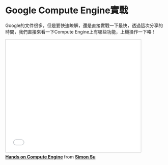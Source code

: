 # Google Compute Engine實戰

Google的文件很多，但是要快速瞭解，還是直接實戰一下最快，透過這次分享的時間，我們直接來看一下Compute Engine上有哪些功能，上機操作一下咯！



<iframe src="//www.slideshare.net/slideshow/embed_code/key/4Uizq5CJFS4Dkh" width="425" height="355" frameborder="0" marginwidth="0" marginheight="0" scrolling="no" style="border:1px solid #CCC; border-width:1px; margin-bottom:5px; max-width: 100%;" allowfullscreen> </iframe> <div style="margin-bottom:5px"> <strong> <a href="//www.slideshare.net/peihsinsu/hands-on-compute-engine" title="Hands on Compute Engine" target="_blank">Hands on Compute Engine</a> </strong> from <strong><a href="//www.slideshare.net/peihsinsu" target="_blank">Simon Su</a></strong> </div>